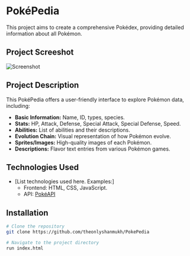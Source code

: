 # PokéPedia

This project aims to create a comprehensive Pokédex, providing detailed information about all Pokémon.

## Project Screeshot

![Screenshot](../src/screenshot.jpg)

## Project Description

This PokéPedia offers a user-friendly interface to explore Pokémon data, including:

*   **Basic Information:** Name, ID, types, species.
*   **Stats:** HP, Attack, Defense, Special Attack, Special Defense, Speed.
*   **Abilities:** List of abilities and their descriptions.
*   **Evolution Chain:** Visual representation of how Pokémon evolve.
*   **Sprites/Images:** High-quality images of each Pokémon.
*   **Descriptions:** Flavor text entries from various Pokémon games.

## Technologies Used

*   [List technologies used here. Examples:]
    *   Frontend: HTML, CSS, JavaScript.
    *   API: [PokéAPI](https://pokeapi.co/)

## Installation 

```bash
# Clone the repository
git clone https://github.com/theonlyshanmukh/PokePedia

# Navigate to the project directory
run index.html
